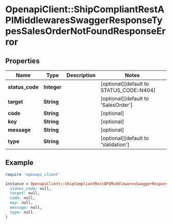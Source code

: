 # OpenapiClient::ShipCompliantRestAPIMiddlewaresSwaggerResponseTypesSalesOrderNotFoundResponseError

## Properties

| Name | Type | Description | Notes |
| ---- | ---- | ----------- | ----- |
| **status_code** | **Integer** |  | [optional][default to STATUS_CODE::N404] |
| **target** | **String** |  | [optional][default to &#39;SalesOrder&#39;] |
| **code** | **String** |  | [optional] |
| **key** | **String** |  | [optional] |
| **message** | **String** |  | [optional] |
| **type** | **String** |  | [optional][default to &#39;Validation&#39;] |

## Example

```ruby
require 'openapi_client'

instance = OpenapiClient::ShipCompliantRestAPIMiddlewaresSwaggerResponseTypesSalesOrderNotFoundResponseError.new(
  status_code: null,
  target: null,
  code: null,
  key: null,
  message: null,
  type: null
)
```

